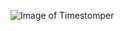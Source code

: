 ![Image of Timestomper](https://avatars3.githubusercontent.com/u/13711209?s=460&u=c9f3742436e0c4b263951c5a6128390e19fed0e6&v=4)
